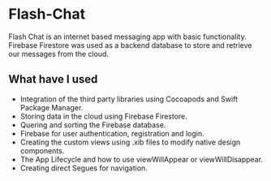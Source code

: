 
# Flash-Chat

Flash Chat is an internet based messaging app with basic functionality. Firebase Firestore was used as a backend database to store and retrieve our messages from the cloud. 

## What have I used

* Integration of the third party libraries using Cocoapods and Swift Package Manager.
* Storing data in the cloud using Firebase Firestore.
* Quering and sorting the Firebase database.
* Firebase for user authentication, registration and login.
* Creating the custom views using .xib files to modify native design components.
* The App Lifecycle and how to use viewWillAppear or viewWillDisappear.
* Creating direct Segues for navigation.

